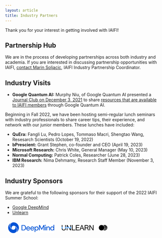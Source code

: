 ```yaml
---
layout: article
title: Industry Partners
---
```


Thank you for your interest in getting involved with IAIFI! 

## Partnership Hub
We are in the process of developing partnerships across both industry and academia. If you are interested in discussing partnership opportunities with IAIFI, [contact Marin Soljacic](mailto:soljacic@mit.edu), IAIFI Industry Partnership Coordinator. 

## Industry Visits

* **Google Quantum AI:** Murphy Niu, of Google Quantum AI presented a [Journal Club on December 3, 2021](/journal-club.html#fall-2021-journal-clubs) to share [resources that are available to IAIFI members](https://docs.google.com/document/d/1Xq5buOxookA7kqecAyUVQC1ug5B-Iar_jGqjbKBzF7I/edit?usp=sharing) through Google Quantum AI. 

Beginning in Fall 2022, we have been hosting semi-regular lunch seminars with industry professionals to share career tips, their experience, and network with our junior members. These lunches have included: 
* **QuEra:** Fangli Lu, Pedro Lopes, Tommaso Macri, Shengtao Wang, Resesarch Scientists (October 19, 2022)
* **bPrescient:** Grant Stephen, co-founder and CEO (April 19, 2023)
* **Microsoft Research:** Chris White, General Manager (May 10, 2023)
* **Normal Computing:** Patrick Coles, Researcher (June 28, 2023)
* **IBM Research:** Nima Dehmamy, Research Staff Member (November 3, 2023)

## Industry Sponsors
We are grateful to the following sponsors for their support of the 2022 IAIFI Summer School:
* [Google DeepMind](https://www.deepmind.com)
* [Unlearn](https://www.unlearn.ai)

<img src="images/deepmind-logo.jpg" align="center" style="max-width:10355px;width:30%" hspace="10" vspace="10"> <img src="images/unlearn_logo_color.jpg" align="center" style="max-width:8080px;width:30%" hspace="10" vspace="10"> 

